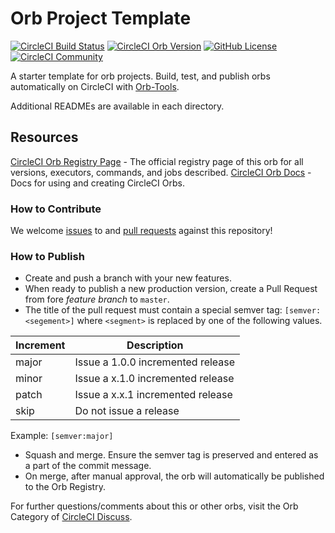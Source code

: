 # Orb Project Template

[![CircleCI Build Status](https://circleci.com/gh/deepfactor-io/deepfactor-orb.svg?style=shield "CircleCI Build Status")](https://circleci.com/gh/deepfactor-io/deepfactor-orb) [![CircleCI Orb Version](https://img.shields.io/badge/endpoint.svg?url=https://badges.circleci.io/orb/deepfactor/deepfactor-orb)](https://circleci.com/orbs/registry/orb/deepfactor/deepfactor-orb) [![GitHub License](https://img.shields.io/badge/license-MIT-lightgrey.svg)](https://raw.githubusercontent.com/deepfactor-io/deepfactor-orb/master/LICENSE) [![CircleCI Community](https://img.shields.io/badge/community-CircleCI%20Discuss-343434.svg)](https://discuss.circleci.com/c/ecosystem/orbs)



A starter template for orb projects. Build, test, and publish orbs automatically on CircleCI with [Orb-Tools](https://circleci.com/orbs/registry/orb/circleci/orb-tools).

Additional READMEs are available in each directory.



## Resources

[CircleCI Orb Registry Page](https://circleci.com/orbs/registry/orb/deepfactor/deepfactor-orb) - The official registry page of this orb for all versions, executors, commands, and jobs described.
[CircleCI Orb Docs](https://circleci.com/docs/2.0/orb-intro/#section=configuration) - Docs for using and creating CircleCI Orbs.

### How to Contribute

We welcome [issues](https://github.com/deepfactor-io/deepfactor-orb/issues) to and [pull requests](https://github.com/deepfactor-io/deepfactor-orb/pulls) against this repository!

### How to Publish
* Create and push a branch with your new features.
* When ready to publish a new production version, create a Pull Request from fore _feature branch_ to `master`.
* The title of the pull request must contain a special semver tag: `[semver:<segement>]` where `<segment>` is replaced by one of the following values.

| Increment | Description|
| ----------| -----------|
| major     | Issue a 1.0.0 incremented release|
| minor     | Issue a x.1.0 incremented release|
| patch     | Issue a x.x.1 incremented release|
| skip      | Do not issue a release|

Example: `[semver:major]`

* Squash and merge. Ensure the semver tag is preserved and entered as a part of the commit message.
* On merge, after manual approval, the orb will automatically be published to the Orb Registry.


For further questions/comments about this or other orbs, visit the Orb Category of [CircleCI Discuss](https://discuss.circleci.com/c/orbs).


